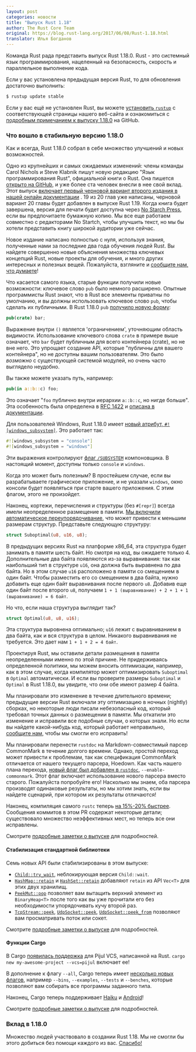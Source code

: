 ```yaml
---
layout: post
categories: новости
title: "Выпуск Rust 1.18"
author: The Rust Core Team
original: https://blog.rust-lang.org/2017/06/08/Rust-1.18.html
translator: Илья Богданов
---
```


Команда Rust рада представить выпуск Rust 1.18.0. Rust - это системный язык
программирования, нацеленный на безопасность, скорость и параллельное выполнение
кода.

Если у вас установлена предыдущая версия Rust, то для обновления достаточно
выполнить:

```bash
$ rustup update stable
```

Если у вас ещё не установлен Rust, вы можете [установить `rustup`][install] c
соответствующей страницы нашего веб-сайта и ознакомиться с
[подробным примечанием к выпуску 1.18.0][notes] на GitHub.

<!--cut-->

[install]: https://www.rust-lang.org/install.html
[notes]: https://github.com/rust-lang/rust/blob/master/RELEASES.md#version-1180-2017-06-08

### Что вошло в стабильную версию 1.18.0

Как и всегда, Rust 1.18.0 собрал в себе множество улучшений и новых возможностей.

Одно из крупнейших и самых ожидаемых изменений: члены команды Carol Nichols и
Steve Klabnik пишут новую редакцию "Язык программирования Rust", официальной
книги о Rust. Она пишется [открыто на GitHub](https://github.com/rust-lang/book),
и уже более ста человек внесли в нее свой вклад. Этот выпуск
[включает первый черновой вариант второго издания в нашей онлайн документации](https://doc.rust-lang.org/stable/book/)
. 19 из 20 глав уже написаны, черновой вариант 20 главы будет добавлен в выпуске
Rust 1.19. Когда книга будет завершена, версия для печати будет доступна через
[No Starch Press](https://www.nostarch.com/Rust), если вы предпочитаете бумажную
копию. Мы все еще работаем совместно с редакторами No Startch, чтобы улучшить
текст, но мы бы хотели представить книгу широкой аудитории уже сейчас.

Новое издание написано полностью с нуля, используя знания, полученные
нами за последние два года обучения людей Rust. Вы найдете совершенно новые
объяснения множества ключевых концепций Rust, новые проекты для обучения, и
много других интересных и полезных вещей. Пожалуйста, взгляните и [сообщите нам, что думаете](https://github.com/rust-lang/book/issues/new)!

Что касается самого языка, старые функции получили новые возможности: ключевое
слово `pub` было немного расширено. Опытные программисты Rust знают, что в Rust
все элементы приватны по умолчанию, и вы должны использовать ключевое слово `pub`,
чтобы сделать их публичными. В Rust 1.18.0 `pub`
[получило новую форму](https://github.com/rust-lang/rust/pull/40556):

```rust
pub(crate) bar;
```

Выражение внутри `()` является 'ограничением', уточняющим область видимости.
Использование ключевого слова `crate` в примере выше означает, что `bar` будет
публичным для всего контейнера (crate), но не вне него. Это упрощает создание
API, которые "публичны для вашего контейнера", но не доступны вашим пользователям.
Это было *возможно* с существующей системой модулей, но очень часто выглядело
неудобно.


Вы также можете указать путь, например:

```rust
pub(in a::b::c) foo;
```

Это означает "`foo` публично внутри иерархии `a::b::c`, но нигде больше". Эта особенность
была определена в [RFC 1422](https://github.com/rust-lang/rfcs/blob/master/text/1422-pub-restricted.md)
и [описана в документации](https://doc.rust-lang.org/stable/reference/visibility-and-privacy.html#pubin-path-pubcrate-pubsuper-and-pubself).

Для пользователей Windows, Rust 1.18.0 имеет
[новый атрибут, `#![windows_subsystem]`](https://github.com/rust-lang/rust/pull/40870).
Это работает так:

```rust
#![windows_subsystem = "console"]
#![windows_subsystem = "windows"]
```

Эти выражения контролируют [флаг `/SUBSYSTEM`](https://msdn.microsoft.com/en-us/library/fcc1zstk.aspx)
компоновщика. В настоящий момент, доступны только `console` и `windows`.

Когда это может быть полезным? В простейшем случае, если вы разрабатываете
графическое приложение, и не указали `windows`, окно консоли будет появляться при
старте вашего приложения. С этим флагом, этого не произойдет.

Наконец, кортежи, перечисления и структуры (без `#[repr]`) всегда имели
неопределенное размещение в памяти. [Мы включили автоматическое переупорядочивание](https://github.com/rust-lang/rust/pull/40377),
что может привести к меньшим размерам структур.
Представьте следующую структуру:

```rust
struct Suboptimal(u8, u16, u8);
```

В предыдущих версиях Rust на платформе x86_64, эта структура будет занимать в
памяти шесть байт. Но смотря на код, вы ожидаете только 4. Дополнительные два
байта появляются из-за выравнивания: так как наибольший тип в структуре `u16`,
она должна быть выравнена по два байта. Но в этом случае `u16` расположено в
памяти со смещением в один байт. Чтобы разместить его со смещением в два байта,
нужно добавить еще один байт выравнивания после первого `u8`. Добавив еще один
байт после второго `u8`,
получаем `1 + 1 (выравнивание) + 2 + 1 + 1 (выравнивание) = 6 байт`.

Но что, если наша структура выглядит так?

```rust
struct Optimal(u8, u8, u16);
```

Эта структура выровнена оптимально; `u16` лежит с выравниванием в два байта,
как и вся структура в целом. Никакого выравнивания не требуется. Это дает нам
`1 + 1 + 2 = 4 байт`.

Проектируя Rust, мы оставили детали размещения в памяти неопределенными именно по
этой причине. Не придерживаясь определенной политики, мы можем вносить оптимизации,
например, как в этом случае, когда компилятор может оптимизировать `Suboptimal`
в `Optimal` автоматически. И если вы проверите размеры `Suboptimal` и `Optimal`
в Rust 1.18.0, вы увидите, что они обе имеют размер 4 байта.

Мы планировали это изменение в течение длительного времени; предыдущие версии
Rust включали эту оптимизацию в ночных (nightly) сборках, но некоторые люди
писали небезопасный код, который требовал точных данных о размещении в памяти.
Мы откатили это изменение и исправили все подобные случаи, о которых знали. Но
если вы найдете какой-нибудь код, который работает неправильно, [сообщите нам](https://github.com/rust-lang/rust/issues),
чтобы мы смогли его исправить!

Мы планировали перенести `rustdoc` на Markdown-совместимый парсер CommonMark в
течение долгого времени. Однако, простой переход может привести к проблемам, так
как спецификация CommonMark отличается от нашего текущего парсера, Hoedown. Как
часть нашего плана перехода, [новый флаг был добавлен в `rustdoc`](https://github.com/rust-lang/rust/pull/40338),
`--enable-commonmark`. Этот флаг включает использование нового парсера вместо
старого. Пожалуйста попробуйте его! Насколько мы знаем, оба парсера производят
одинаковые результаты, но мы хотим знать, если вы найдете сценарий, при котором
их результаты отличаются!

Наконец, компиляция самого `rustc` теперь [на 15%-20% быстрее](https://github.com/rust-lang/rust/pull/41469).
Сообщения коммитов в этом PR содержат некоторые детали; существовало множество
неэффективных мест, но теперь все они исправлены.

Смотрите [подробные заметки о выпуске][notes] для подробностей.

#### Стабилизация стандартной библиотеки

Семь новых API были стабилизированы в этом выпуске:

- [`Child::try_wait`], неблокирующая версия `Child::wait`.
- [`HashMap::retain`] и [`HashSet::retain`] добавляют `retain` из API `Vec<T>` для этих двух хранилищ.
- [`PeekMut::pop`] позволяет вам вытащить верхний элемент из `BinaryHeap<T>` после того как вы уже прочитали его без необходимости упорядочивать кучу второй раз.
- [`TcpStream::peek`], [`UdpSocket::peek`], [`UdpSocket::peek_from`] позволяют вам просматривать поток или сокет.

[`Child::try_wait`]: https://doc.rust-lang.org/std/process/struct.Child.html#method.try_wait
[`HashMap::retain`]: https://doc.rust-lang.org/std/collections/struct.HashMap.html#method.retain
[`HashSet::retain`]: https://doc.rust-lang.org/std/collections/struct.HashSet.html#method.retain
[`PeekMut::pop`]: https://doc.rust-lang.org/std/collections/binary_heap/struct.PeekMut.html#method.pop
[`TcpStream::peek`]: https://doc.rust-lang.org/std/net/struct.TcpStream.html#method.peek
[`UdpSocket::peek_from`]: https://doc.rust-lang.org/std/net/struct.UdpSocket.html#method.peek_from
[`UdpSocket::peek`]: https://doc.rust-lang.org/std/net/struct.UdpSocket.html#method.peek

Смотрите [подробные заметки о выпуске][notes] для подробностей.

#### Функции Cargo

В Cargo [появилась поддержка](https://github.com/rust-lang/cargo/pull/3842) для
Pijul VCS, написанной на Rust. `cargo new my-awesome-project --vcs=pijul` включает
ее!

В дополнение к флагу `--all`, Cargo теперь имеет [несколько новых флагов](https://github.com/rust-lang/cargo/pull/3901), например `--bins`, `--examples`,
`--tests` и `--benches`, которые позволяют вам собирать все программы заданного
типа.

Наконец, Cargo теперь поддерживает [Haiku](https://github.com/rust-lang/cargo/pull/3952)
и [Android](https://github.com/rust-lang/cargo/pull/3885)!

Смотрите [подробные заметки о выпуске][notes] для подробностей.

### Вклад в 1.18.0

Множество людей участвовало в создании Rust 1.18. Мы не смогли бы этого добиться
без помощи каждого из вас. [Спасибо!](https://thanks.rust-lang.org/rust/1.18.0)